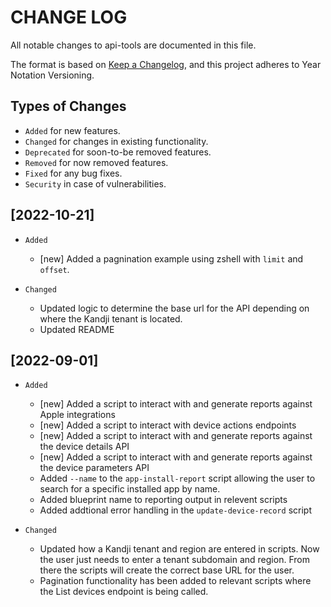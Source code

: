 # CHANGE LOG

All notable changes to api-tools are documented in this file.

The format is based on [Keep a Changelog](https://keepachangelog.com/en/1.0.0/),
and this project adheres to Year Notation Versioning.


## Types of Changes

- `Added` for new features.
- `Changed` for changes in existing functionality.
- `Deprecated` for soon-to-be removed features.
- `Removed` for now removed features.
- `Fixed` for any bug fixes.
- `Security` in case of vulnerabilities.


## [2022-10-21]

- `Added`

    - [new] Added a pagnination example using zshell with `limit` and `offset`.

- `Changed`

    - Updated logic to determine the base url for the API depending on where the Kandji tenant is located.
    - Updated README


## [2022-09-01]

- `Added`

    - [new] Added a script to interact with and generate reports against Apple integrations
    - [new] Added a script to interact with device actions endpoints
    - [new] Added a script to interact with and generate reports against the device details API
    - [new] Added a script to interact with and generate reports against the device parameters API
    - Added `--name` to the `app-install-report` script allowing the user to search for a specific installed app by name.
    - Added blueprint name to reporting output in relevent scripts
    - Added addtional error handling in the `update-device-record` script

- `Changed`

    - Updated how a Kandji tenant and region are entered in scripts. Now the user just needs to enter a tenant subdomain and region. From there the scripts will create the correct base URL for the user.
    - Pagination functionality has been added to relevant scripts where the List devices endpoint is being called.
